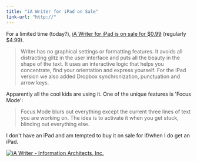 ```yaml
---
title: "iA Writer for iPad on Sale"
link-url: "http://"
---
```

<p>For a limited time (today?), <a href="http://click.linksynergy.com/fs-bin/stat?id=6PFrOqNV4B8&offerid=146261&type=3&subid=0&tmpid=1826&RD_PARM1=http%253A%252F%252Fitunes.apple.com%252Fca%252Fapp%252Fia-writer%252Fid392502056%253Fmt%253D8%2526uo%253D4%2526partnerId%253D30" target="itunes_store">iA Writer for iPad is on sale for $0.99</a> (regularly $4.99).</p>
<blockquote><p>Writer has no graphical settings or formatting features. It avoids all distracting glitz in the user interface and puts all the beauty in the shape of the text. It uses an interactive logic that helps you concentrate, find your orientation and express yourself. For the iPad version we also added Dropbox synchronization, punctuation and arrow keys.</p></blockquote>
<p>Apparently all the cool kids are using it. One of the unique features is 'Focus Mode':</p>
<blockquote><p>Focus Mode blurs out everything except the current three lines of text you are working on. The idea is to activate it when you get stuck, blinding out everything else.</p></blockquote>
<p>I don't have an iPad and am tempted to buy it on sale for if/when I do get an iPad.</p>
<p><a href="http://click.linksynergy.com/fs-bin/stat?id=6PFrOqNV4B8&offerid=146261&type=3&subid=0&tmpid=1826&RD_PARM1=http%253A%252F%252Fitunes.apple.com%252Fca%252Fapp%252Fia-writer%252Fid392502056%253Fmt%253D8%2526uo%253D4%2526partnerId%253D30" target="itunes_store"><img src="http://ax.phobos.apple.com.edgesuite.net/images/web/linkmaker/badge_appstore-lrg.gif" alt="iA Writer - Information Architects, Inc." style="border: 0;"/></a></p>
